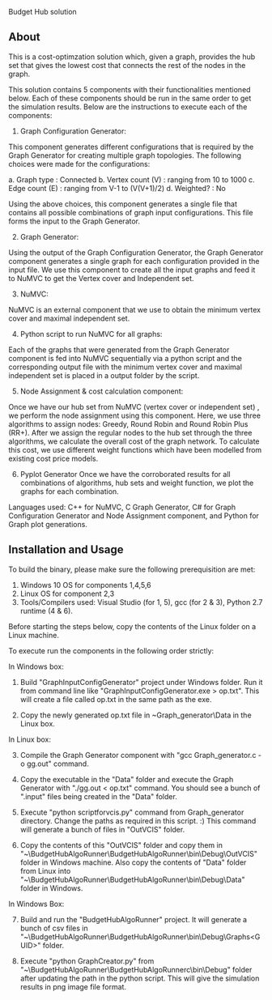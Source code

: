 Budget Hub solution

About
-----

This is a cost-optimzation solution which, given a graph, provides the hub set that gives the lowest cost that connects the rest of the nodes in the graph.


This solution contains 5 components with their functionalities  mentioned below. Each of these components should be run in the same order to get the simulation results. Below are the instructions to execute each of the components:

1. Graph Configuration Generator:

This component generates different configurations that is required by the Graph Generator for creating multiple graph topologies. The following choices were made for the configurations:

a. Graph type : Connected
b. Vertex count (V) : ranging from 10 to 1000
c. Edge count (E) : ranging from V-1 to (V(V+1)/2)
d. Weighted? : No

Using the above choices, this component generates a single file that contains all possible combinations of graph input configurations. This file forms the input to the Graph Generator.


2. Graph Generator:

Using the output of the Graph Configuration Generator, the Graph Generator component generates a single graph for each configuration provided in the input file. We use this component to create all the input graphs and feed it to NuMVC to get the Vertex cover and Independent set.


3. NuMVC:

NuMVC is an external component that we use to obtain the minimum vertex cover and maximal independent set. 


4. Python script to run NuMVC for all graphs:

Each of the graphs that were generated from the Graph Generator component is fed into NuMVC sequentially via a python script and the corresponding output file with the minimum vertex cover and maximal independent set is placed in a output folder by the script.


5. Node Assignment & cost calculation component:

Once we have our hub set from NuMVC (vertex cover or independent set) , we perform the node assignment using this component. Here, we use three algorithms to assign nodes: Greedy, Round Robin and Round Robin Plus (RR+). After we assign the regular nodes to the hub set through the three algorithms, we calculate the overall cost of the graph network. To calculate this cost, we use different weight functions which have been modelled from existing cost price models.


6. Pyplot Generator
Once we have the corroborated results for all combinations of algorithms, hub sets and weight function, we plot the graphs for each combination.

Languages used: C++ for NuMVC, C Graph Generator, C# for Graph Configuration Generator and Node Assignment component, and Python for Graph plot generations.


Installation and Usage
----------------------

To build the binary, please make sure the following prerequisition are met:

1. Windows 10 OS for components 1,4,5,6
2. Linux OS for component 2,3
3. Tools/Compilers used: Visual Studio (for 1, 5), gcc (for 2 & 3), Python 2.7 runtime (4 & 6).

Before starting the steps below, copy the contents of the Linux folder on a Linux machine.

To execute run the components in the following order strictly:

In Windows box:

1. Build "GraphInputConfigGenerator" project under Windows folder. Run it from command line like "GraphInputConfigGenerator.exe > op.txt". This will create a file called op.txt in the same path as the exe.

2. Copy the newly generated op.txt file in ~Graph_generator\Data in the Linux box.

In Linux box:

3. Compile the Graph Generator component with "gcc Graph_generator.c -o gg.out" command.

4. Copy the executable in the "Data" folder and execute the Graph Generator with "./gg.out < op.txt" command. You should see a bunch of ".input" files being created in the "Data" folder.

5. Execute "python scriptforvcis.py" command from Graph_generator directory. Change the paths as required in this script. :) This command will generate a bunch of files in "OutVCIS" folder.

6. Copy the contents of this "OutVCIS" folder and copy them in "~\BudgetHubAlgoRunner\BudgetHubAlgoRunner\bin\Debug\OutVCIS" folder in Windows machine. Also copy the contents of "Data" folder from Linux into "~\BudgetHubAlgoRunner\BudgetHubAlgoRunner\bin\Debug\Data" folder in Windows.

In Windows Box:

7. Build and run the "BudgetHubAlgoRunner" project. It will generate a bunch of csv files in "~\BudgetHubAlgoRunner\BudgetHubAlgoRunner\bin\Debug\Graphs\<GUID>" folder.

8. Execute "python GraphCreator.py" from "~\BudgetHubAlgoRunner\BudgetHubAlgoRunnerc\bin\Debug\" folder after updating the path in the python script. This will give the simulation results in png image file format.


